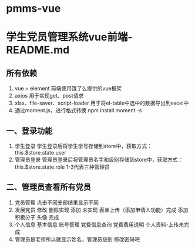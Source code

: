 # pmms-vue
# 学生党员管理系统vue前端-README.md
## 所有依赖
1. vue + element 前端使用饿了么提供的vue框架
2. axios 用于实现get、post请求
3. xlsx、file-saver、script-loader 用于将el-table中选中的数据导出到excel中
4. 通过moment.js，进行格式转换    npm install moment -s
## 一、登录功能
1. 学生登录
学生登录后将学生学号存储到store中，获取方式：this.$store.state.user 
2. 管理员登录
管理员登录后将管理员名字和级别存储到store中，获取方式：this.$store.state.role 1-3代表三种管理员
## 二、管理员查看所有党员
1. 党员管理
点击不同支部结果显示不同 
2. 发展党员
修改 删除实现
添加 未实现 表单上传（添加申请人功能）完成 添加积极分子 头像 完成
3. 个人信息
基本信息 账号管理 党费信息查询 党费费用说明 个人资料-上传未完成
4. 管理员是老师所以就显示姓名，管理员级别 修改密码吧

